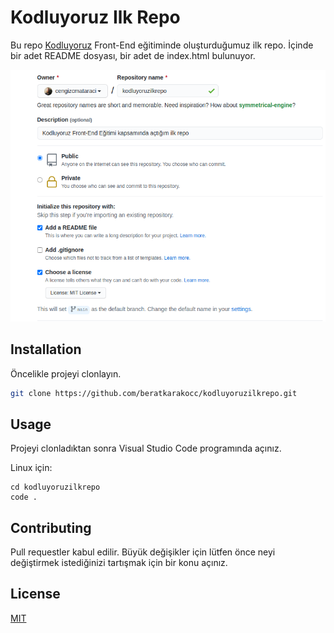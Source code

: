 # Kodluyoruz Ilk Repo

Bu repo [Kodluyoruz](https:/kodluyoruz.org) Front-End eğitiminde oluşturduğumuz ilk repo. İçinde bir adet README dosyası, bir adet de index.html bulunuyor.

![github](https://raw.githubusercontent.com/Kodluyoruz/taskforce/main/git/odev1/figures/github.png)

## Installation

Öncelikle projeyi clonlayın.

```bash
git clone https://github.com/beratkarakocc/kodluyoruzilkrepo.git
```

## Usage

Projeyi clonladıktan sonra Visual Studio Code programında açınız.

Linux için:

```linux
cd kodluyoruzilkrepo
code .
```

## Contributing

Pull requestler kabul edilir. Büyük değişikler için lütfen önce neyi değiştirmek istediğinizi tartışmak için bir konu açınız. 

## License
[MIT](https://choosealicense.com/licenses/mit/) 